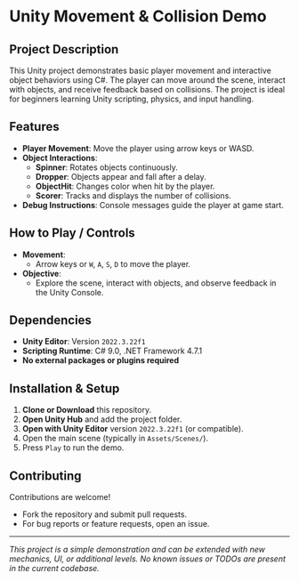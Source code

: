 # Unity Movement & Collision Demo

## Project Description

This Unity project demonstrates basic player movement and interactive object behaviors using C#. The player can move around the scene, interact with objects, and receive feedback based on collisions. The project is ideal for beginners learning Unity scripting, physics, and input handling.

## Features

- **Player Movement**: Move the player using arrow keys or WASD.
- **Object Interactions**:
  - **Spinner**: Rotates objects continuously.
  - **Dropper**: Objects appear and fall after a delay.
  - **ObjectHit**: Changes color when hit by the player.
  - **Scorer**: Tracks and displays the number of collisions.
- **Debug Instructions**: Console messages guide the player at game start.

## How to Play / Controls

- **Movement**:  
  - Arrow keys or `W`, `A`, `S`, `D` to move the player.
- **Objective**:  
  - Explore the scene, interact with objects, and observe feedback in the Unity Console.

## Dependencies

- **Unity Editor**: Version `2022.3.22f1`  
- **Scripting Runtime**: C# 9.0, .NET Framework 4.7.1  
- **No external packages or plugins required**

## Installation & Setup

1. **Clone or Download** this repository.
2. **Open Unity Hub** and add the project folder.
3. **Open with Unity Editor** version `2022.3.22f1` (or compatible).
4. Open the main scene (typically in `Assets/Scenes/`).
5. Press `Play` to run the demo.

## Contributing

Contributions are welcome!  
- Fork the repository and submit pull requests.
- For bug reports or feature requests, open an issue.

---

*This project is a simple demonstration and can be extended with new mechanics, UI, or additional levels. No known issues or TODOs are present in the current codebase.*